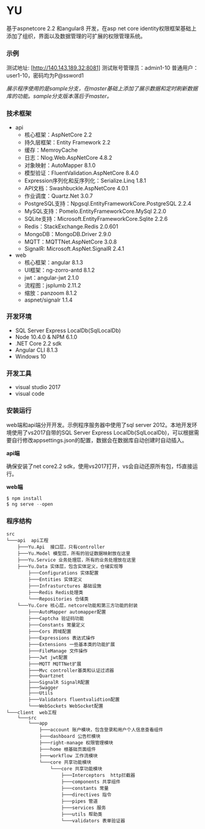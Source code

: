 # YU

基于aspnetcore 2.2 和angular8 开发，在asp net core identity权限框架基础上添加了组织，界面以及数据管理的可扩展的权限管理系统。

### 示例

测试地址: [http://140.143.189.32:8081] 测试账号管理员：admin1-10 普通用户：user1-10，密码均为P@ssword1

*展示程序使用的是sample分支，在master基础上添加了展示数据和定时刷新数据库的功能。sample分支版本落后于master。*

### 技术框架

- api
  - 核心框架：AspNetCore 2.2
  - 持久层框架：Entity Framework 2.2
  - 缓存：MemroyCache
  - 日志：Nlog.Web.AspNetCore 4.8.2
  - 对象映射：AutoMapper 8.1.0
  - 模型验证：FluentValidation.AspNetCore 8.4.0
  - Expression序列化和反序列化：Serialize.Linq 1.8.1 
  - API文档：Swashbuckle.AspNetCore 4.0.1
  - 作业调度：Quartz.Net 3.0.7
  - PostgreSQL支持：Npgsql.EntityFrameworkCore.PostgreSQL 2.2.4
  - MySQL支持：Pomelo.EntityFrameworkCore.MySql 2.2.0
  - SQLite支持：Microsoft.EntityFrameworkCore.Sqlite 2.2.6
  - Redis：StackExchange.Redis 2.0.601
  - MongoDB：MongoDB.Driver 2.9.0
  - MQTT：MQTTNet.AspNetCore 3.0.8
  - SignalR: Microsoft.AspNet.SignalR 2.4.1
- web
  - 核心框架：angular 8.1.3
  - UI框架：ng-zorro-antd 8.1.2
  - jwt：angular-jwt 2.1.0
  - 流程图：jsplumb 2.11.2
  - 缩放：panzoom 8.1.2
  - aspnet/signalr 1.1.4

### 开发环境

- SQL Server Express LocalDb(SqlLocalDb)
- Node 10.4.0 & NPM 6.1.0
- .NET Core 2.2 sdk
- Angular CLI 8.1.3
- Windows 10

### 开发工具

- visual studio 2017
- visual code

### 安装运行

web端和api端分开开发。示例程序服务器中使用了sql server 2012。本地开发环境使用了vs2017自带的SQL Server Express LocalDb(SqlLocalDb)，可以根据需要自行修改appsettings.json的配置，数据会在数据库自动创建时自动插入。

**api端**

确保安装了net core2.2 sdk，使用vs2017打开，vs会自动还原所有包，f5直接运行。

**web端**

```js
$ npm install 
$ ng serve --open
```

### 程序结构

```
src
└───api  api工程
	├───Yu.Api  接口层，只有controller
	├───Yu.Model 模型层，所有的验证数据映射放在这里
	├───Yu.Service 业务处理层，所有的业务处理放在这里
	├───Yu.Data 实体层，包含实体定义，仓储实现等
		├───Configurations 实体配置
		├───Entities 实体定义
		├───Infrasturctures 基础设施
		├───Redis Redis处理类
		└───Repositories 仓储类
	└───Yu.Core 核心层，netcore功能和第三方功能的封装
		├───AutoMapper automapper配置
		├───Captcha 验证码功能
		├───Constants 常量定义
		├───Cors 跨域配置
		├───Expressions 表达式操作
		├───Extensions 一些基本类的功能扩展
		├───FileManage 文件操作
		├───Jwt jwt配置
		├───MQTT MQTTNet扩展
		├───Mvc controller基类和认证过滤器
		├───Quartznet 
		├───SignalR SignalR配置
		├───Swagger
		├───Utils 
		├───Validators fluentvalidtion配置
		└───WebSockets WebSocket配置
└───client  web工程
	└───src  
		└───app  
			├───account 账户模块，包含登录和用户个人信息查看组件
			├───dashboard 公告栏模块
			├───right-manage 权限管理模块
			├───home 根基础页面组件
			├───workflow 工作流模块
			└───core 共享功能模块
				└───core 共享功能模块
					├───Interceptors  http拦截器
					├───components 共享组件
					├───constants 常量
					├───directives 指令
					├───pipes 管道
					├───services 服务
					├───utils 帮助类
					└───validators 表单验证器
```

